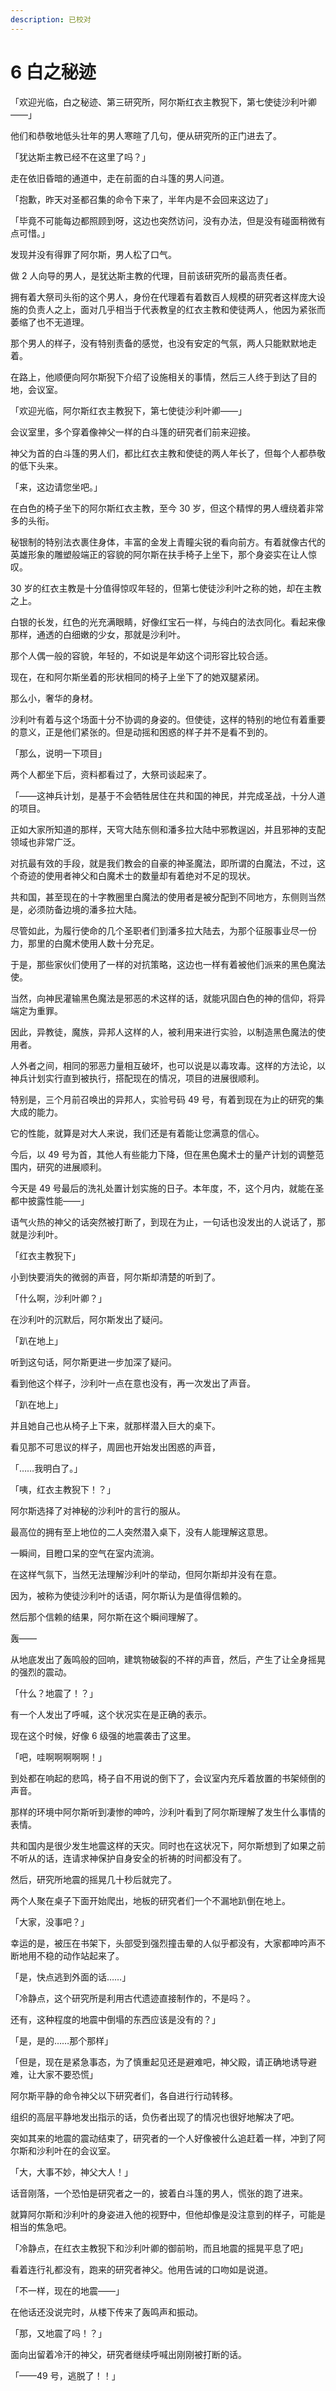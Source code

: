 ```yaml
---
description: 已校对
---
```


# 6 白之秘迹

「欢迎光临，白之秘迹、第三研究所，阿尔斯红衣主教猊下，第七使徒沙利叶卿——」

他们和恭敬地低头壮年的男人寒暄了几句，便从研究所的正门进去了。

「犹达斯主教已经不在这里了吗？」

走在依旧昏暗的通道中，走在前面的白斗篷的男人问道。

「抱歉，昨天对圣都召集的命令下来了，半年内是不会回来这边了」

「毕竟不可能每边都照顾到呀，这边也突然访问，没有办法，但是没有碰面稍微有点可惜。」

发现并没有得罪了阿尔斯，男人松了口气。

做 2 人向导的男人，是犹达斯主教的代理，目前该研究所的最高责任者。

拥有着大祭司头衔的这个男人，身份在代理着有着数百人规模的研究者这样庞大设施的负责人之上，面对几乎相当于代表教皇的红衣主教和使徒两人，他因为紧张而萎缩了也不无道理。

那个男人的样子，没有特别责备的感觉，也没有安定的气氛，两人只能默默地走着。

在路上，他顺便向阿尔斯猊下介绍了设施相关的事情，然后三人终于到达了目的地，会议室。

「欢迎光临，阿尔斯红衣主教猊下，第七使徒沙利叶卿——」

会议室里，多个穿着像神父一样的白斗篷的研究者们前来迎接。

神父为首的白斗篷的男人们，都比红衣主教和使徒的两人年长了，但每个人都恭敬的低下头来。

「来，这边请您坐吧。」

在白色的椅子坐下的阿尔斯红衣主教，至今 30 岁，但这个精悍的男人缠绕着非常多的头衔。

秘银制的特别法衣裹住身体，丰富的金发上青瞳尖锐的看向前方。有着就像古代的英雄形象的雕塑般端正的容貌的阿尔斯在扶手椅子上坐下，那个身姿实在让人惊叹。

30 岁的红衣主教是十分值得惊叹年轻的，但第七使徒沙利叶之称的她，却在主教之上。

白银的长发，红色的光充满眼睛，好像红宝石一样，与纯白的法衣同化。看起来像那样，通透的白细嫩的少女，那就是沙利叶。

那个人偶一般的容貌，年轻的，不如说是年幼这个词形容比较合适。

现在，在和阿尔斯坐着的形状相同的椅子上坐下了的她双腿紧闭。

那么小，奢华的身材。

沙利叶有着与这个场面十分不协调的身姿的。但使徒，这样的特别的地位有着重要的意义，正是他们紧张的。但是动摇和困惑的样子并不是看不到的。

「那么，说明一下项目」

两个人都坐下后，资料都看过了，大祭司谈起来了。

「——这神兵计划，是基于不会牺牲居住在共和国的神民，并完成圣战，十分人道的项目。

正如大家所知道的那样，天穹大陆东侧和潘多拉大陆中邪教逞凶，并且邪神的支配领域也非常广泛。

对抗最有效的手段，就是我们教会的自豪的神圣魔法，即所谓的白魔法，不过，这个奇迹的使用者神父和白魔术士的数量却有着绝对不足的现状。

共和国，甚至现在的十字教圈里白魔法的使用者是被分配到不同地方，东侧则当然是，必须防备边境的潘多拉大陆。

尽管如此，为履行使命的几个圣职者们到潘多拉大陆去，为那个征服事业尽一份力，那里的白魔术使用人数十分充足。

于是，那些家伙们使用了一样的对抗策略，这边也一样有着被他们派来的黑色魔法使。

当然，向神民灌输黑色魔法是邪恶的术这样的话，就能巩固白色的神的信仰，将异端定为重罪。

因此，异教徒，魔族，异邦人这样的人，被利用来进行实验，以制造黑色魔法的使用者。

人外者之间，相同的邪恶力量相互破坏，也可以说是以毒攻毒。这样的方法论，以神兵计划实行直到被执行，搭配现在的情况，项目的进展很顺利。

特别是，三个月前召唤出的异邦人，实验号码 49 号，有着到现在为止的研究的集大成的能力。

它的性能，就算是对大人来说，我们还是有着能让您满意的信心。

今后，以 49 号为首，其他人有些能力下降，但在黑色魔术士的量产计划的调整范围内，研究的进展顺利。

今天是 49 号最后的洗礼处置计划实施的日子。本年度，不，这个月内，就能在圣都中披露性能——」

语气火热的神父的话突然被打断了，到现在为止，一句话也没发出的人说话了，那就是沙利叶。

「红衣主教猊下」

小到快要消失的微弱的声音，阿尔斯却清楚的听到了。

「什么啊，沙利叶卿？」

在沙利叶的沉默后，阿尔斯发出了疑问。

「趴在地上」

听到这句话，阿尔斯更进一步加深了疑问。

看到他这个样子，沙利叶一点在意也没有，再一次发出了声音。

「趴在地上」

并且她自己也从椅子上下来，就那样潜入巨大的桌下。

看见那不可思议的样子，周囲也开始发出困惑的声音，

「……我明白了。」

「咦，红衣主教猊下！？」

阿尔斯选择了对神秘的沙利叶的言行的服从。

最高位的拥有至上地位的二人突然潜入桌下，没有人能理解这意思。

一瞬间，目瞪口呆的空气在室内流淌。

在这样气氛下，当然无法理解沙利叶的举动，但阿尔斯却并没有在意。

因为，被称为使徒沙利叶的话语，阿尔斯认为是值得信赖的。

然后那个信赖的结果，阿尔斯在这个瞬间理解了。


轰——


从地底发出了轰鸣般的回响，建筑物破裂的不祥的声音，然后，产生了让全身摇晃的强烈的震动。

「什么？地震了！？」

有一个人发出了呼喊，这个状况实在是正确的表示。

现在这个时候，好像 6 级强的地震袭击了这里。

「吧，哇啊啊啊啊啊！」

到处都在响起的悲鸣，椅子自不用说的倒下了，会议室内充斥着放置的书架倾倒的声音。

那样的环境中阿尔斯听到凄惨的呻吟，沙利叶看到了阿尔斯理解了发生什么事情的表情。

共和国内是很少发生地震这样的天灾。同时也在这状况下，阿尔斯想到了如果之前不听从的话，连请求神保护自身安全的祈祷的时间都没有了。

然后，研究所地震的摇晃几十秒后就完了。

两个人聚在桌子下面开始爬出，地板的研究者们一个不漏地趴倒在地上。

「大家，没事吧？」

幸运的是，被压在书架下，头部受到强烈撞击晕的人似乎都没有，大家都呻吟声不断地用不稳的动作站起来了。

「是，快点逃到外面的话……」

「冷静点，这个研究所是利用古代遗迹直接制作的，不是吗？。

还有，这种程度的地震中倒塌的东西应该是没有的？」

「是，是的……那个那样」

「但是，现在是紧急事态，为了慎重起见还是避难吧，神父殿，请正确地诱导避难，让大家不要恐慌」

阿尔斯平静的命令神父以下研究者们，各自进行行动转移。

组织的高层平静地发出指示的话，负伤者出现了的情况也很好地解决了吧。

突如其来的地震的震动结束了，研究者的一个人好像被什么追赶着一样，冲到了阿尔斯和沙利叶在的会议室。

「大，大事不妙，神父大人！」

话音刚落，一个恐怕是研究者之一的，披着白斗篷的男人，慌张的跑了进来。

就算阿尔斯和沙利叶的身姿进入他的视野中，但他却像是没注意到的样子，可能是相当的焦急吧。

「冷静点，在红衣主教猊下和沙利叶卿的御前哟，而且地震的摇晃平息了吧」

看着连行礼都没有，跑来的研究者神父。他用告诫的口吻如是说道。

「不一样，现在的地震——」

在他话还没说完时，从楼下传来了轰鸣声和振动。

「那，又地震了吗！？」

面向出留着冷汗的神父，研究者继续呼喊出刚刚被打断的话。

「——49 号，逃脱了！！」
